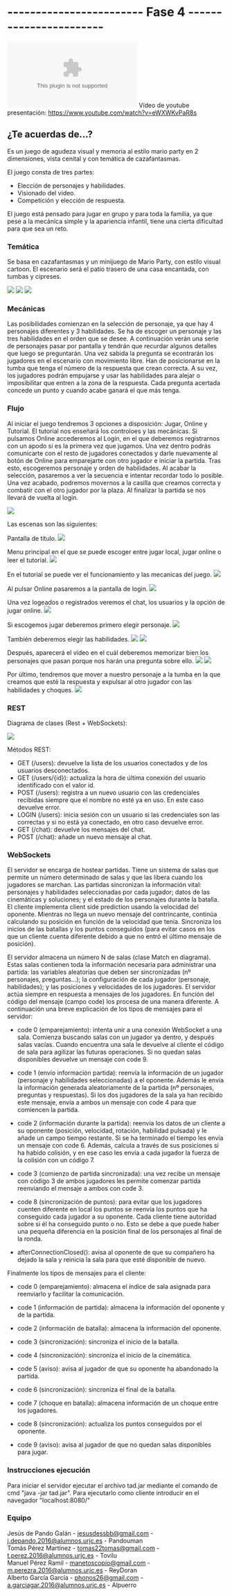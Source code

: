 # ------------------------ Fase 4 -----------------------

![Documento de diseño de juego](https://github.com/ReyDoran/JR-Grupo-H/blob/master/Documento%20de%20dise%C3%B1o%20GDD.docx)
Vídeo de youtube presentación:
https://www.youtube.com/watch?v=eWXWKvPaR8s  

## ¿Te acuerdas de...?
Es un juego de agudeza visual y memoria al estilo mario party en 2 dimensiones, vista cenital y con temática de cazafantasmas.  

El juego consta de tres partes:
 - Elección de personajes y habilidades.
 - Visionado del video.
 - Competición y elección de respuesta.

El juego está pensado para jugar en grupo y para toda la familia, ya que pese a la mecánica simple y la apariencia infantil, tiene una cierta dificultad para que sea un reto.

### Temática

Se basa en cazafantasmas y un minijuego de Mario Party, con estilo visual cartoon. El escenario será el patio trasero de una casa encantada, con tumbas y cipreses. 
  
![](https://cdn.wallpapersafari.com/9/44/to1XbJ.jpg)
![](https://art.ngfiles.com/images/654000/654628_frybrix_dark-graveyard.jpg?f1540491044)
![](https://i.ytimg.com/vi/E1wNFj1l7kk/maxresdefault.jpg)
  
### Mecánicas 

Las posibilidades comienzan en la selección de personaje, ya que hay 4 personajes diferentes y 3 habilidades. Se ha de escoger un personaje y las tres habilidades en el orden que se desee. A continuación verán una serie de personajes pasar por pantalla y tendrán que recurdar algunos detalles que luego se preguntarán. Una vez sabida la pregunta se econtrarán los jugadores en el escenario con movimiento libre. Han de posicionarse en la tumba que tenga el número de la respuesta que crean correcta. A su vez, los jugadores podrán empujarse y usar las habilidades para alejar o imposibilitar que entren a la zona de la respuesta. Cada pregunta acertada concede un punto y cuando acabe ganará el que más tenga.


### Flujo 

Al iniciar el juego tendremos 3 opciones a disposición: Jugar, Online y Tutorial. El tutorial nos enseñará los controloes y las mecánicas. Si pulsamos Online accederemos al Login, en el que deberemos registrarnos con un apodo si es la primera vez que jugamos. Una vez dentro podrás comunicarte con el resto de jugadores conectados y darle nuevamente al botón de Online para emparejarte con otro jugador e iniciar la partida. Tras esto, escogeremos personaje y orden de habilidades. Al acabar la selección, pasaremos a ver la secuencia e intentar recordar todo lo posible. Una vez acabado, podremos movernos a la casilla que creamos correcta y combatir con el otro jugador por la plaza. Al finalizar la partida se nos llevará de vuelta al login.
  
![](https://i.imgur.com/LYzDigW.png)  

Las escenas son las siguientes:

Pantalla de título.
![](https://i.imgur.com/KiMUU1x.png)

Menu principal en el que se puede escoger entre jugar local, jugar online o leer el tutorial.
![](https://i.imgur.com/JmvY2cE.png)


En el tutorial se puede ver el funcionamiento y las mecanicas del juego. 
![](https://i.imgur.com/RVaUCxv.png)


Al pulsar Online pasaremos a la pantalla de login.
![](https://i.imgur.com/yr2Ydil.png)


Una vez logeados o registrados veremos el chat, los usuarios y la opción de jugar online.
![](https://i.imgur.com/YIF7XjX.png)


Si escogemos jugar deberemos primero elegir personaje.
![](https://i.imgur.com/HJstNZ7.png)


También deberemos elegir las habilidades.
![](https://i.imgur.com/DjaVPuP.png)
![](https://i.imgur.com/fv1AJB7.png)


Después, aparecerá el vídeo en el cuál deberemos memorizar bien los personajes que pasan porque nos harán una pregunta sobre ello.
![](https://i.imgur.com/LAyV9Gb.png)
![](https://i.imgur.com/NSi3uRb.png)


Por último, tendremos que mover a nuestro personaje a la tumba en la que creamos que esté la respuesta y expulsar al otro jugador con las habilidades y choques.
![](https://i.imgur.com/qkUednw.png)

### REST

Diagrama de clases (Rest + WebSockets):

![](https://i.imgur.com/ZLetP0O.png)

Métodos REST:
- GET (/users): devuelve la lista de los usuarios conectados y de los usuarios desconectados.
- GET (/users/{id}): actualiza la hora de última conexión del usuario identificado con el valor id.
- POST (/users): registra a un nuevo usuario con las credenciales recibidas siempre que el nombre no esté ya en uso. En este caso devuelve error.
- LOGIN (/users): inicia sesión con un usuario si las credenciales son las correctas y si no está ya conectado, en otro caso devuelve error.
- GET (/chat): devuelve los mensajes del chat.
- POST (/chat): añade un nuevo mensaje al chat.

### WebSockets
El servidor se encarga de hostear partidas. Tiene un sistema de salas que permite un número determinado de salas y que las libera cuando los jugadores se marchan. Las partidas sincronizan la información vital: personajes y habilidades seleccionadas por cada jugador; datos de las cinemáticas y soluciones; y el estado de los personajes durante la batalla. El cliente implementa client side prediction usando la velocidad del oponente. Mientras no llega un nuevo mensaje del contrincante, continúa calculando su posición en función de la velocidad que tenía. Sincroniza los inicios de las batallas y los puntos conseguidos (para evitar casos en los que un cliente cuenta diferente debido a que no entró el último mensaje de posición).

El servidor almacena un número N de salas (clase Match en diagrama). Estas salas contienen toda la información necesaria para administrar una partida: las variables aleatorias que deben ser sincronizadas (nº personajes, preguntas...); la configuración de cada jugador (personaje, habilidades); y las posiciones y velocidades de los jugadores.
El servidor actúa siempre en respuesta a mensajes de los jugadores. En función del código del mensaje (campo code) los procesa de una manera diferente. A continuación una breve explicación de los tipos de mensajes para el servidor:

- code 0 (emparejamiento): intenta unir a una conexión WebSocket a una sala. Comienza buscando salas con un jugador ya dentro, y después salas vacías. Cuando encuentra una sala le devuelve al cliente el código de sala para agilizar las futuras operaciones. Si no quedan salas disponibles devuelve un mensaje con code 9.

- code 1 (envío información partida): reenvía la información de un jugador (personaje y habilidades seleccionadas) a el oponente. Además le envía la información generada aleatoriamente de la partida (nº personajes, preguntas y respuestas). Si los dos jugadores de la sala ya han recibido este mensaje, envía a ambos un mensaje con code 4 para que comiencen la partida.

- code 2 (información durante la partida): reenvía los datos de un cliente a su oponente (posición, velocidad, rotación, habilidad pulsada) y le añade un campo tiempo restante. Si se ha terminado el tiempo les envía un mensaje con code 6. Además, calcula a través de sus posiciones si ha habido colisión, y en ese caso les envía a cada jugador la fuerza de la colisión con un código 7.

- code 3 (comienzo de partida sincronizada): una vez recibe un mensaje con código 3 de ambos jugadores les permite comenzar partida reenviando el mensaje a ambos con code 3.

- code 8 (sincronización de puntos): para evitar que los jugadores cuenten diferente en local los puntos se reenvía los puntos que ha conseguido cada jugador a su oponente. Cada cliente tiene autoridad sobre si él ha conseguido punto o no. Esto se debe a que puede haber una pequeña diferencia en la posición final de los personajes al final de la ronda.

- afterConnectionClosed(): avisa al oponente de que su compañero ha dejado la sala y reinicia la sala para que esté disponible de nuevo.

Finalmente los tipos de mensajes para el cliente:
- code 0 (emparejamiento): almacena el índice de sala asignada para reenviarlo y facilitar la comunicación.

- code 1 (información de partida): almacena la información del oponente y de la partida.

- code 2 (información de batalla): almacena la información del oponente.

- code 3 (sincronización): sincroniza el inicio de la batalla.

- code 4 (sincronización): sincroniza el inicio de la cinemática.

- code 5 (aviso): avisa al jugador de que su oponente ha abandonado la partida.

- code 6 (sincronización): sincroniza el final de la batalla.

- code 7 (choque en batalla): almacena información de un choque entre los jugadores.

- code 8 (sincronización): actualiza los puntos conseguidos por el oponente.

- code 9 (aviso): avisa al jugador de que no quedan salas disponibles para jugar.



### Instrucciones ejecución

Para iniciar el servidor ejecutar el archivo tad.jar mediante el comando de cmd "java -jar tad.jar". Para ejecutarlo como cliente introducir en el navegador "localhost:8080/"


### Equipo

Jesús de Pando Galán - jesusdessbb@gmail.com - j.depando.2016@alumnos.urjc.es - Pandouman   
Tomás Pérez Martínez - tomas22tomas@gmail.com - t.perez.2016@alumnos.urjc.es - Tovilu  
Manuel Pérez Ramil - manetoscopio@gmail.com - m.perezra.2016@alumnos.urjc.es - ReyDoran  
Alberto García García - phonos26@gmail.com - a.garciagar.2016@alumnos.urjc.es - Alpuerro  
